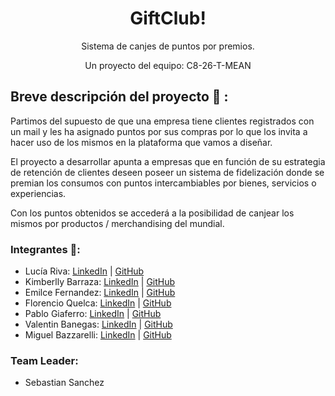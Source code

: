 <h1 align = "center"> GiftClub! </h1>
<p align = "center">Sistema de canjes de puntos por premios. </p>
<p align = "center">Un proyecto del equipo:  C8-26-T-MEAN</p>

<h2>Breve descripción del proyecto 📜 :</h2>

Partimos del supuesto de que una empresa tiene clientes registrados con un mail y les ha asignado puntos por sus compras por lo que los invita a hacer uso de los mismos en la plataforma que vamos a diseñar.

El proyecto a desarrollar apunta a empresas que en función de su estrategia de retención de clientes deseen poseer un sistema de fidelización donde se premian los consumos con puntos intercambiables por bienes, servicios o experiencias.

Con los puntos obtenidos se accederá a la posibilidad de canjear los mismos por productos / merchandising del mundial.


### Integrantes 🚀:
* Lucía Riva: [LinkedIn]() | [GitHub](https://github.com/LuciaRiva)
* Kimberlly Barraza: [LinkedIn]() | [GitHub](https://github.com/KNBT)
* Emilce Fernandez: [LinkedIn]() | [GitHub](https://github.com/EmilceF)
* Florencio Quelca: [LinkedIn]() | [GitHub](https://github.com/FlorencioQuelca)
* Pablo Giaferro: [LinkedIn]() | [GitHub](https://github.com/pgianferro)
* Valentin Banegas: [LinkedIn]() | [GitHub](https://github.com/ValenUNPL)
* Miguel Bazzarelli: [LinkedIn]() | [GitHub](https://github.com/Migbazz)

### Team Leader:
* Sebastian Sanchez  
